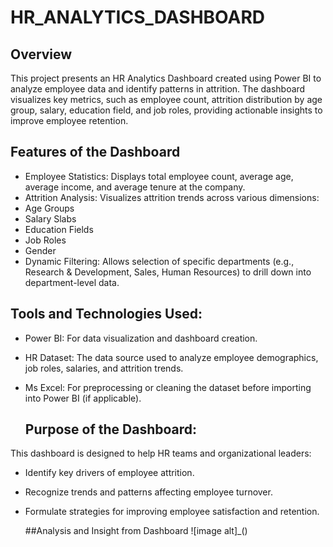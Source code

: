# HR_ANALYTICS_DASHBOARD

## Overview 

This project presents an HR Analytics Dashboard created using Power BI to analyze employee data and identify patterns in attrition. The dashboard visualizes key metrics, such as employee count, attrition distribution by age group, salary, education field, and job roles, providing actionable insights to improve employee retention.

## Features of the Dashboard
- Employee Statistics: Displays total employee count, average age, average income, and average tenure at the company.
- Attrition Analysis: Visualizes attrition trends across various dimensions:
- Age Groups
- Salary Slabs
- Education Fields
- Job Roles
- Gender
- Dynamic Filtering: Allows selection of specific departments (e.g., Research & Development, Sales, Human Resources) to drill down into department-level data.
## Tools and Technologies Used:
- Power BI: For data visualization and dashboard creation.
- HR Dataset: The data source used to analyze employee demographics, job roles, salaries, and attrition trends.
- Ms Excel: For preprocessing or cleaning the dataset before importing into Power BI (if applicable).

  ## Purpose of the Dashboard:
This dashboard is designed to help HR teams and organizational leaders:
- Identify key drivers of employee attrition.
- Recognize trends and patterns affecting employee turnover.
- Formulate strategies for improving employee satisfaction and retention.

  ##Analysis and Insight from Dashboard
  ![image alt]_()
